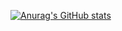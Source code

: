 [![Anurag's GitHub stats](https://github-readme-stats.vercel.app/api?username=bohdankubytskiy)](https://github.com/anuraghazra/github-readme-stats)

